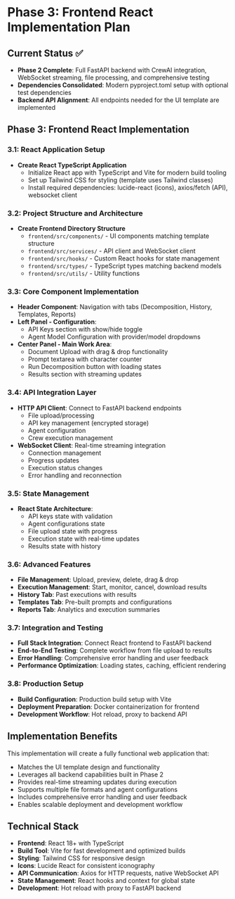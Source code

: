 # Phase 3: Frontend React Implementation Plan

## Current Status ✅
- **Phase 2 Complete**: Full FastAPI backend with CrewAI integration, WebSocket streaming, file processing, and comprehensive testing
- **Dependencies Consolidated**: Modern pyproject.toml setup with optional test dependencies
- **Backend API Alignment**: All endpoints needed for the UI template are implemented

## Phase 3: Frontend React Implementation

### 3.1: React Application Setup
- **Create React TypeScript Application**
  - Initialize React app with TypeScript and Vite for modern build tooling
  - Set up Tailwind CSS for styling (template uses Tailwind classes)
  - Install required dependencies: lucide-react (icons), axios/fetch (API), websocket client

### 3.2: Project Structure and Architecture
- **Create Frontend Directory Structure**
  - `frontend/src/components/` - UI components matching template structure
  - `frontend/src/services/` - API client and WebSocket client
  - `frontend/src/hooks/` - Custom React hooks for state management
  - `frontend/src/types/` - TypeScript types matching backend models
  - `frontend/src/utils/` - Utility functions

### 3.3: Core Component Implementation
- **Header Component**: Navigation with tabs (Decomposition, History, Templates, Reports)
- **Left Panel - Configuration**: 
  - API Keys section with show/hide toggle
  - Agent Model Configuration with provider/model dropdowns
- **Center Panel - Main Work Area**:
  - Document Upload with drag & drop functionality
  - Prompt textarea with character counter
  - Run Decomposition button with loading states
  - Results section with streaming updates

### 3.4: API Integration Layer
- **HTTP API Client**: Connect to FastAPI backend endpoints
  - File upload/processing
  - API key management (encrypted storage)
  - Agent configuration
  - Crew execution management
- **WebSocket Client**: Real-time streaming integration
  - Connection management
  - Progress updates
  - Execution status changes
  - Error handling and reconnection

### 3.5: State Management
- **React State Architecture**:
  - API keys state with validation
  - Agent configurations state
  - File upload state with progress
  - Execution state with real-time updates
  - Results state with history

### 3.6: Advanced Features
- **File Management**: Upload, preview, delete, drag & drop
- **Execution Management**: Start, monitor, cancel, download results
- **History Tab**: Past executions with results
- **Templates Tab**: Pre-built prompts and configurations
- **Reports Tab**: Analytics and execution summaries

### 3.7: Integration and Testing
- **Full Stack Integration**: Connect React frontend to FastAPI backend
- **End-to-End Testing**: Complete workflow from file upload to results
- **Error Handling**: Comprehensive error handling and user feedback
- **Performance Optimization**: Loading states, caching, efficient rendering

### 3.8: Production Setup
- **Build Configuration**: Production build setup with Vite
- **Deployment Preparation**: Docker containerization for frontend
- **Development Workflow**: Hot reload, proxy to backend API

## Implementation Benefits

This implementation will create a fully functional web application that:
- Matches the UI template design and functionality
- Leverages all backend capabilities built in Phase 2
- Provides real-time streaming updates during execution
- Supports multiple file formats and agent configurations
- Includes comprehensive error handling and user feedback
- Enables scalable deployment and development workflow

## Technical Stack

- **Frontend**: React 18+ with TypeScript
- **Build Tool**: Vite for fast development and optimized builds
- **Styling**: Tailwind CSS for responsive design
- **Icons**: Lucide React for consistent iconography
- **API Communication**: Axios for HTTP requests, native WebSocket API
- **State Management**: React hooks and context for global state
- **Development**: Hot reload with proxy to FastAPI backend